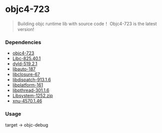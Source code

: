 # objc4-723

> Building objc runtime lib with source code！
> Objc4-723 is the latest version!


### Dependencies

- [objc4-723](https://opensource.apple.com/tarballs/objc4/objc4-723.tar.gz)
- [Libc-825.40.1](https://opensource.apple.com/tarballs/Libc/Libc-825.24.tar.gz)
- [dyld-519.2.1](https://opensource.apple.com/tarballs/dyld/dyld-519.2.1.tar.gz)
- [libauto-187](https://opensource.apple.com/tarballs/libauto/libauto-187.tar.gz)
- [libclosure-67](https://opensource.apple.com/tarballs/libclosure/libclosure-67.tar.gz)
- [libdispatch-913.1.6](https://opensource.apple.com/tarballs/libdispatch/libdispatch-913.1.6.tar.gz)
- [libplatform-161](https://opensource.apple.com/tarballs/libplatform/libplatform-161.tar.gz)
- [libpthread-301.1.6](https://opensource.apple.com/tarballs/libpthread/libpthread-301.1.6.tar.gz)
- [Libsystem-1252.zip](https://opensource.apple.com/tarballs/Libsystem/Libsystem-1252.tar.gz)
- [xnu-4570.1.46](https://opensource.apple.com/tarballs/xnu/xnu-4570.1.46.tar.gz)

### Usage
target -> objc-debug




